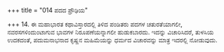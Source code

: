 +++
title = "014 ಪದದ ಪ್ರೌಢಿಯ"

+++
14. ಈ ಮಹಾಭಾರತ ಕಥಾವಿಸ್ತಾರದಲ್ಲಿ ತಿಳಿದ ಪಂಡಿತರು ಪದಗಳ ಚತುರತೆಯಾಗಲೀ, ನವರಸಗಳಿಂದುಂಟಾಗುವ ಭಾವಗಳ ನಿರೂಪಣೆಯನ್ನಾಗಲೀ ಹುಡುಕಬಾರದು. ಇದನ್ನು ವಿಚಾರಿಸಿದರೆ, ತುಳಸಿಯ ಉದಕದಂತೆ, ಪದುಮನಾಭನಾದ ಕೃಷ್ಣನ ಮಹಿಮೆಯನ್ನು ಧರ್ಮದ ವಿಚಾರವನ್ನು ಮಾತ್ರ ಇದರಲ್ಲಿ ನೋಡುವುದು.